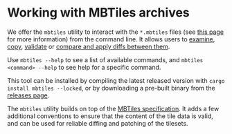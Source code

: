 # Working with MBTiles archives

We offer the `mbtiles` utility to interact with the `*.mbtiles` files (see [this page](schema.md) for more information) from the command line.
It allows users to [examine](meta.md), [copy](copy.md), [validate](validation.md) or [compare and apply diffs between them](diff.md).

Use `mbtiles --help` to see a list of available commands, and `mbtiles <command> --help` to see help for a specific command.

This tool can be installed by compiling the latest released version with `cargo install mbtiles --locked`, or by downloading a pre-built binary from the [releases page](https://github.com/maplibre/martin/releases/latest).

The `mbtiles` utility builds on top of the [MBTiles specification](https://github.com/mapbox/mbtiles-spec). It adds a few additional conventions to ensure that the content of the tile data is valid, and can be used for reliable diffing and patching of the tilesets.